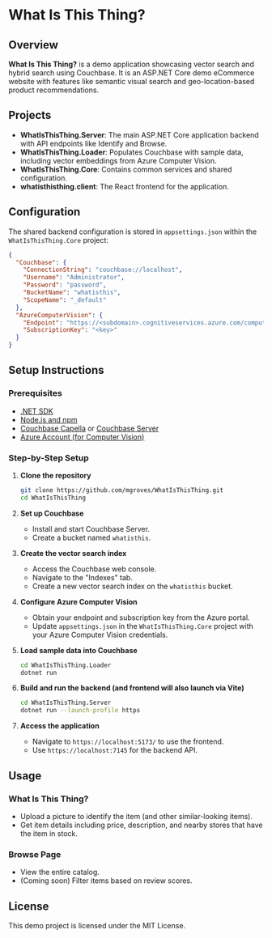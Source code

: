 # What Is This Thing?

## Overview

**What Is This Thing?** is a demo application showcasing vector search and hybrid search using Couchbase. It is an ASP.NET Core demo eCommerce website with features like semantic visual search and geo-location-based product recommendations.

## Projects

- **WhatIsThisThing.Server**: The main ASP.NET Core application backend with API endpoints like Identify and Browse.
- **WhatIsThisThing.Loader**: Populates Couchbase with sample data, including vector embeddings from Azure Computer Vision.
- **WhatIsThisThing.Core**: Contains common services and shared configuration.
- **whatisthisthing.client**: The React frontend for the application.

## Configuration

The shared backend configuration is stored in `appsettings.json` within the `WhatIsThisThing.Core` project:

```json
{
  "Couchbase": {
    "ConnectionString": "couchbase://localhost",
    "Username": "Administrator",
    "Password": "password",
    "BucketName": "whatisthis",
    "ScopeName": "_default"
  },
  "AzureComputerVision": {
    "Endpoint": "https://<subdomain>.cognitiveservices.azure.com/computervision/",
    "SubscriptionKey": "<key>"
  }
}
```

## Setup Instructions

### Prerequisites

- [.NET SDK](https://dotnet.microsoft.com/download)
- [Node.js and npm](https://nodejs.org/)
- [Couchbase Capella](https://www.couchbase.com/products/capella/) or [Couchbase Server](https://www.couchbase.com/downloads)
- [Azure Account (for Computer Vision)](https://azure.microsoft.com/en-us/services/cognitive-services/computer-vision/)

### Step-by-Step Setup

1. **Clone the repository**
   ```bash
   git clone https://github.com/mgroves/WhatIsThisThing.git
   cd WhatIsThisThing
   ```

2. **Set up Couchbase**
   - Install and start Couchbase Server.
   - Create a bucket named `whatisthis`.

3. **Create the vector search index**
   - Access the Couchbase web console.
   - Navigate to the "Indexes" tab.
   - Create a new vector search index on the `whatisthis` bucket.

4. **Configure Azure Computer Vision**
   - Obtain your endpoint and subscription key from the Azure portal.
   - Update `appsettings.json` in the `WhatIsThisThing.Core` project with your Azure Computer Vision credentials.

5. **Load sample data into Couchbase**
   ```bash
   cd WhatIsThisThing.Loader
   dotnet run
   ```

6. **Build and run the backend (and frontend will also launch via Vite)**
   ```bash
   cd WhatIsThisThing.Server
   dotnet run --launch-profile https
   ```

8. **Access the application**
   - Navigate to `https://localhost:5173/` to use the frontend.
   - Use `https://localhost:7145` for the backend API.

## Usage

### What Is This Thing?
- Upload a picture to identify the item (and other similar-looking items).
- Get item details including price, description, and nearby stores that have the item in stock.

### Browse Page
- View the entire catalog.
- (Coming soon) Filter items based on review scores.

## License

This demo project is licensed under the MIT License.
